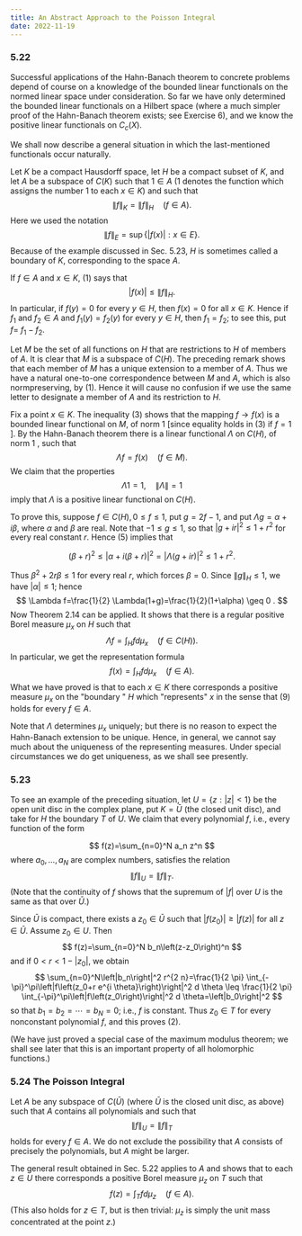 ```yaml
---
title: An Abstract Approach to the Poisson Integral
date: 2022-11-19
---
```


### 5.22

Successful applications of the Hahn-Banach theorem to concrete problems depend of course on a knowledge of the bounded linear functionals on the normed linear space under consideration. So far we have only determined the bounded linear functionals on a Hilbert space (where a much simpler proof of the Hahn-Banach theorem exists; see Exercise 6), and we know the positive linear functionals on $C_c(X)$.

We shall now describe a general situation in which the last-mentioned functionals occur naturally.

Let $K$ be a compact Hausdorff space, let $H$ be a compact subset of $K$, and let $A$ be a subspace of $C(K)$ such that $1 \in A$ (1 denotes the function which assigns the number 1 to each $x \in K)$ and such that
$$
\|f\|_K=\|f\|_H \quad(f \in A) .
$$
Here we used the notation
$$
\|f\|_E=\sup \{|f(x)|: x \in E\} .
$$
Because of the example discussed in Sec. 5.23, $H$ is sometimes called a boundary of $K$, corresponding to the space $A$.

If $f \in A$ and $x \in K$, (1) says that
$$
|f(x)| \leq\|f\|_H \text {. }
$$
In particular, if $f(y)=0$ for every $y \in H$, then $f(x)=0$ for all $x \in K$. Hence if $f_1$ and $f_2 \in A$ and $f_1(y)=f_2(y)$ for every $y \in H$, then $f_1=f_2$; to see this, put $f=$ $f_1-f_2$.

Let $M$ be the set of all functions on $H$ that are restrictions to $H$ of members of $A$. It is clear that $M$ is a subspace of $C(H)$. The preceding remark shows that each member of $M$ has a unique extension to a member of $A$. Thus we have a natural one-to-one correspondence between $M$ and $A$, which is also normpreserving, by (1). Hence it will cause no confusion if we use the same letter to designate a member of $A$ and its restriction to $H$.

Fix a point $x \in K$. The inequality (3) shows that the mapping $f \rightarrow f(x)$ is a bounded linear functional on $M$, of norm 1 [since equality holds in (3) if $f=1$ ]. By the Hahn-Banach theorem there is a linear functional $\Lambda$ on $C(H)$, of norm 1 , such that
$$
\Lambda f=f(x) \quad(f \in M) .
$$
We claim that the properties
$$
\Lambda 1=1, \quad\|\Lambda\|=1
$$
imply that $\Lambda$ is a positive linear functional on $C(H)$.

To prove this, suppose $f \in C(H), 0 \leq f \leq 1$, put $g=2 f-1$, and put $\Lambda g=\alpha+i \beta$, where $\alpha$ and $\beta$ are real. Note that $-1 \leq g \leq 1$, so that $|g+i r|^2 \leq 1+r^2$ for every real constant $r$. Hence (5) implies that

$$
(\beta+r)^2 \leq|\alpha+i(\beta+r)|^2=|\Lambda(g+i r)|^2 \leq 1+r^2 .
$$

Thus $\beta^2+2 r \beta \leq 1$ for every real $r$, which forces $\beta=0$. Since $\|g\|_H \leq 1$, we have $|\alpha| \leq 1$; hence
$$
\Lambda f=\frac{1}{2} \Lambda(1+g)=\frac{1}{2}(1+\alpha) \geq 0 .
$$
Now Theorem $2.14$ can be applied. It shows that there is a regular positive Borel measure $\mu_x$ on $H$ such that
$$
\Lambda f=\int_H f d \mu_x \quad(f \in C(H)) .
$$
In particular, we get the representation formula
$$
f(x)=\int_H f d \mu_x \quad(f \in A) .
$$
What we have proved is that to each $x \in K$ there corresponds a positive measure $\mu_x$ on the "boundary " $H$ which "represents" $x$ in the sense that (9) holds for every $f \in A$.

Note that $\Lambda$ determines $\mu_x$ uniquely; but there is no reason to expect the Hahn-Banach extension to be unique. Hence, in general, we cannot say much about the uniqueness of the representing measures. Under special circumstances we do get uniqueness, as we shall see presently.

### 5.23

To see an example of the preceding situation, let $U=\{z:|z|<1\}$ be the open unit disc in the complex plane, put $K=\bar{U}$ (the closed unit disc), and take for $H$ the boundary $T$ of $U$. We claim that every polynomial $f$, i.e., every function of the form

$$
f(z)=\sum_{n=0}^N a_n z^n
$$
where $a_0, \ldots, a_N$ are complex numbers, satisfies the relation
$$
\|f\|_U=\|f\|_T .
$$
(Note that the continuity of $f$ shows that the supremum of $|f|$ over $U$ is the same as that over $\bar{U}$.)

Since $\bar{U}$ is compact, there exists a $z_0 \in \bar{U}$ such that $\left|f\left(z_0\right)\right| \geq|f(z)|$ for all $z \in \bar{U}$. Assume $z_0 \in U$. Then
$$
f(z)=\sum_{n=0}^N b_n\left(z-z_0\right)^n
$$
and if $0<r<1-\left|z_0\right|$, we obtain
$$
\sum_{n=0}^N\left|b_n\right|^2 r^{2 n}=\frac{1}{2 \pi} \int_{-\pi}^\pi\left|f\left(z_0+r e^{i \theta}\right)\right|^2 d \theta \leq \frac{1}{2 \pi} \int_{-\pi}^\pi\left|f\left(z_0\right)\right|^2 d \theta=\left|b_0\right|^2
$$
so that $b_1=b_2=\cdots=b_N=0$; i.e., $f$ is constant. Thus $z_0 \in T$ for every nonconstant polynomial $f$, and this proves (2).

(We have just proved a special case of the maximum modulus theorem; we shall see later that this is an important property of all holomorphic functions.)

### 5.24 The Poisson Integral

Let $A$ be any subspace of $C(\bar{U})$ (where $\bar{U}$ is the closed unit disc, as above) such that $A$ contains all polynomials and such that
$$
\|f\|_U=\|f\|_T
$$
holds for every $f \in A$. We do not exclude the possibility that $A$ consists of precisely the polynomials, but $A$ might be larger.

The general result obtained in Sec. $5.22$ applies to $A$ and shows that to each $z \in U$ there corresponds a positive Borel measure $\mu_z$ on $T$ such that
$$
f(z)=\int_T f d \mu_z \quad(f \in A) .
$$
(This also holds for $z \in T$, but is then trivial: $\mu_z$ is simply the unit mass concentrated at the point $z$.)


